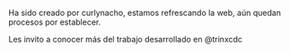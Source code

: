 Ha sido creado por curlynacho, estamos refrescando la web, aún quedan procesos por establecer.

Les invito a conocer más del trabajo desarrollado en @trinxcdc
